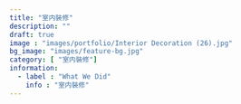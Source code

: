 ```yaml
---
title: "室内裝修"
description: ""
draft: true
image : "images/portfolio/Interior Decoration (26).jpg"
bg_image: "images/feature-bg.jpg"
category: [ "室内裝修"]
information:
  - label : "What We Did"
    info : "室内裝修"
---
```



